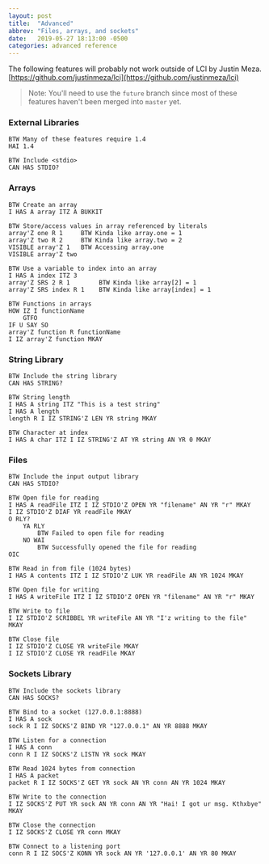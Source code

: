 ```yaml
---
layout: post
title:  "Advanced"
abbrev: "Files, arrays, and sockets"
date:   2019-05-27 18:13:00 -0500
categories: advanced reference
---
```


The following features will probably not work outside of LCI by Justin Meza.
[https://github.com/justinmeza/lci](https://github.com/justinmeza/lci)

> Note: You'll need to use the `future` branch since most of these
> features haven't been merged into `master` yet.

### External Libraries ###
	BTW Many of these features require 1.4
	HAI 1.4

	BTW Include <stdio>
	CAN HAS STDIO?

### Arrays ###
    BTW Create an array
    I HAS A array ITZ A BUKKIT

    BTW Store/access values in array referenced by literals
    array'Z one R 1     BTW Kinda like array.one = 1
    array'Z two R 2     BTW Kinda like array.two = 2
    VISIBLE array'Z 1   BTW Accessing array.one
    VISIBLE array'Z two

    BTW Use a variable to index into an array
    I HAS A index ITZ 3
    array'Z SRS 2 R 1        BTW Kinda like array[2] = 1
    array'Z SRS index R 1    BTW Kinda like array[index] = 1

	BTW Functions in arrays
	HOW IZ I functionName
		GTFO
	IF U SAY SO
	array'Z function R functionName
	I IZ array'Z function MKAY

### String Library ###
	BTW Include the string library
	CAN HAS STRING?

	BTW String length
	I HAS A string ITZ "This is a test string"
	I HAS A length
	length R I IZ STRING'Z LEN YR string MKAY

	BTW Character at index
	I HAS A char ITZ I IZ STRING'Z AT YR string AN YR 0 MKAY

### Files ###
	BTW Include the input output library
	CAN HAS STDIO?

	BTW Open file for reading
	I HAS A readFile ITZ I IZ STDIO'Z OPEN YR "filename" AN YR "r" MKAY
	I IZ STDIO'Z DIAF YR readFile MKAY
	O RLY?
		YA RLY
			BTW Failed to open file for reading
		NO WAI
			BTW Successfully opened the file for reading
	OIC

	BTW Read in from file (1024 bytes)
	I HAS A contents ITZ I IZ STDIO'Z LUK YR readFile AN YR 1024 MKAY

	BTW Open file for writing
	I HAS A writeFile ITZ I IZ STDIO'Z OPEN YR "filename" AN YR "r" MKAY

	BTW Write to file
	I IZ STDIO'Z SCRIBBEL YR writeFile AN YR "I'z writing to the file" MKAY

	BTW Close file
	I IZ STDIO'Z CLOSE YR writeFile MKAY
	I IZ STDIO'Z CLOSE YR readFile MKAY

### Sockets Library ###
	BTW Include the sockets library
	CAN HAS SOCKS?

	BTW Bind to a socket (127.0.0.1:8888)
	I HAS A sock
	sock R I IZ SOCKS'Z BIND YR "127.0.0.1" AN YR 8888 MKAY

	BTW Listen for a connection
	I HAS A conn
	conn R I IZ SOCKS'Z LISTN YR sock MKAY

	BTW Read 1024 bytes from connection
	I HAS A packet
	packet R I IZ SOCKS'Z GET YR sock AN YR conn AN YR 1024 MKAY

	BTW Write to the connection
	I IZ SOCKS'Z PUT YR sock AN YR conn AN YR "Hai! I got ur msg. Kthxbye" MKAY

	BTW Close the connection
	I IZ SOCKS'Z CLOSE YR conn MKAY

	BTW Connect to a listening port
	conn R I IZ SOCS'Z KONN YR sock AN YR '127.0.0.1' AN YR 80 MKAY
